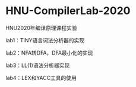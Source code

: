 # HNU-CompilerLab-2020
HNU2020年编译原理课程实验

lab1：TINY语言词法分析器的实现

lab2：NFA转DFA，DFA最小化的实现

lab3：LL(1)语法分析器实现

lab4：LEX和YACC工具的使用
